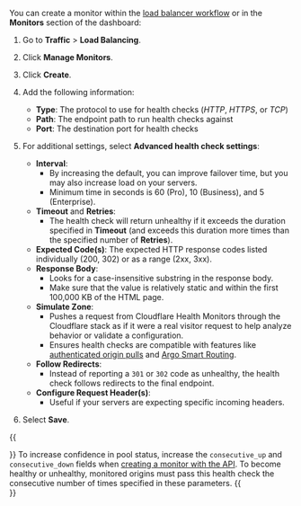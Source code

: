 You can create a monitor within the [load balancer workflow](/how-to/create-load-balancer) or in the **Monitors** section of the dashboard:

1. Go to **Traffic** > **Load Balancing**.
1. Click **Manage Monitors**.
1. Click **Create**.
1. Add the following information:

   - **Type**: The protocol to use for health checks (_HTTP_, _HTTPS_, or _TCP_)
   - **Path**: The endpoint path to run health checks against
   - **Port**: The destination port for health checks

1. For additional settings, select **Advanced health check settings**:

   - **Interval**:
     - By increasing the default, you can improve failover time, but you may also increase load on your servers.
     - Minimum time in seconds is 60 (Pro), 10 (Business), and 5 (Enterprise).
   - **Timeout** and **Retries**:
     - The health check will return unhealthy if it exceeds the duration specified in **Timeout** (and exceeds this duration more times than the specified number of **Retries**).
   - **Expected Code(s)**: The expected HTTP response codes listed individually (200, 302) or as a range (2xx, 3xx).
   - **Response Body**:
     - Looks for a case-insensitive substring in the response body.
     - Make sure that the value is relatively static and within the first 100,000 KB of the HTML page.
   - **Simulate Zone**:
     - Pushes a request from Cloudflare Health Monitors through the Cloudflare stack as if it were a real visitor request to help analyze behavior or validate a configuration.
     - Ensures health checks are compatible with features like [authenticated origin pulls](https://developers.cloudflare.com/ssl/origin-configuration/authenticated-origin-pull) and [Argo Smart Routing](https://support.cloudflare.com/hc/articles/115000224552).
   - **Follow Redirects**:
     - Instead of reporting a `301` or `302` code as unhealthy, the health check follows redirects to the final endpoint.
   - **Configure Request Header(s)**:
     - Useful if your servers are expecting specific incoming headers.

1. Select **Save**.

{{<Aside type="note" header="Note:">}}
To increase confidence in pool status, increase the `consecutive_up` and `consecutive_down` fields when [creating a monitor with the API](https://api.cloudflare.com/#account-load-balancer-monitors-create-monitor). To become healthy or unhealthy, monitored origins must pass this health check the consecutive number of times specified in these parameters.
{{</Aside>}}
